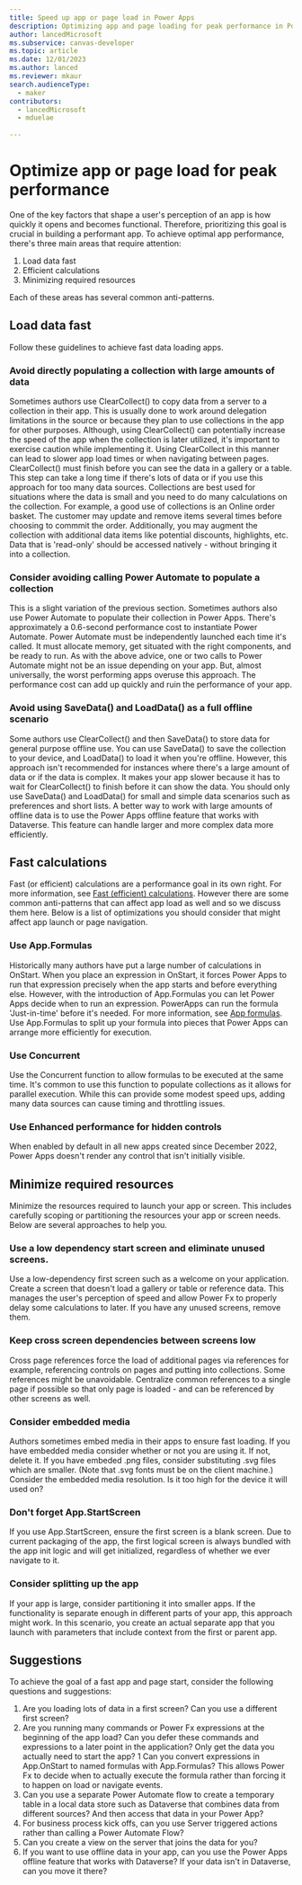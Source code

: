 ```yaml
---
title: Speed up app or page load in Power Apps  
description: Optimizing app and page loading for peak performance in Power Apps.
author: lancedMicrosoft
ms.subservice: canvas-developer
ms.topic: article
ms.date: 12/01/2023
ms.author: lanced
ms.reviewer: mkaur
search.audienceType:
  - maker
contributors:
  - lancedMicrosoft
  - mduelae
  
---
```

# Optimize app or page load for peak performance

One of the key factors that shape a user's perception of an app is how quickly it opens and becomes functional. Therefore, prioritizing this goal is crucial in building a performant app. To achieve optimal app performance, there's three main areas that require attention:

1. Load data fast
2. Efficient calculations
3. Minimizing required resources

Each of these areas has several common anti-patterns.

## Load data fast

Follow these guidelines to achieve fast data loading apps.

### Avoid directly populating a collection with large amounts of data
Sometimes authors use ClearCollect() to copy data from a server to a collection in their app. This is usually done to work around delegation limitations in the source or because they plan to use collections in the app for other purposes. Although, using ClearCollect() can potentially increase the speed of the app when the collection is later utilized, it's important to exercise caution while implementing it. Using ClearCollect in this manner can lead to slower app load times or when navigating between pages. ClearCollect() must finish before you can see the data in a gallery or a table. This step can take a long time if there's lots of data or if you use this approach for too many data sources. Collections are best used for situations where the data is small and you need to do many calculations on the collection. For example, a good use of collections is an Online order basket. The customer may update and remove items several times before choosing to commmit the order.  Additionally, you may augment the collection with additional data items like potential discounts, highlights, etc. Data that is 'read-only' should be accessed natively - without bringing it into a collection. 

### Consider avoiding calling Power Automate to populate a collection
This is a slight variation of the previous section. Sometimes authors also use Power Automate to populate their collection in Power Apps. There's approximately a 0.6-second performance cost to instantiate Power Automate. Power Automate must be independently launched each time it's called. It must allocate memory, get situated with the right components, and be ready to run.  As with the above advice, one or two calls to Power Automate might not be an issue depending on your app. But, almost universally, the worst performing apps overuse this approach. The performance cost can add up quickly and ruin the performance of your app. 

### Avoid using SaveData() and LoadData() as a full offline scenario
Some authors use ClearCollect() and then SaveData() to store data for general purpose offline use. You can use SaveData() to save the collection to your device, and LoadData() to load it when you're offline. However, this approach isn't recommended for instances where there's a large amount of data or if the data is complex. It makes your app slower because it has to wait for ClearCollect() to finish before it can show the data. You should only use SaveData() and LoadData() for small and simple data scenarios such as preferences and short lists. A better way to work with large amounts of offline data is to use the Power Apps offline feature that works with Dataverse. This feature can handle larger and more complex data more efficiently. 

## Fast calculations
Fast (or efficient) calculations are a performance goal in its own right. For more information, see [Fast (efficient) calculations](efficient-calculations.md). However there are some common anti-patterns that can affect app load as well and so we discuss them here. Below is a list of  optimizations you should consider that might affect app launch or page navigation.

### Use App.Formulas
Historically many authors have put a large number of calculations in OnStart. When you place an expression in OnStart, it forces Power Apps to run that expression precisely when the app starts and before everything else. However, with the introduction of App.Formulas you can let Power Apps decide when to run an expression.  PowerApps can run the formula 'Just-in-time' before it's needed. For more information, see [App formulas](/power-platform/power-fx/reference/object-app). Use App.Formulas to split up your formula into pieces that Power Apps can arrange more efficiently for execution. 

### Use Concurrent
Use the Concurrent function to allow formulas to be executed at the same time. It's common to use this function to populate collections as it allows for parallel execution. While this can provide some modest speed ups, adding many data sources can cause timing and throttling issues.  

### Use Enhanced performance for hidden controls
When enabled by default in all new apps created since December 2022, Power Apps doesn't render any control that isn't initially visible.

## Minimize required resources
Minimize the resources required to launch your app or screen. This includes carefully scoping or partitioning the resources your app or screen needs. Below are several approaches to help you. 

### Use a low dependency start screen and eliminate unused screens.
Use a low-dependency first screen such as a welcome on your application. Create a screen that doesn't load a gallery or table or reference data. This manages the user's perception of speed and allow Power Fx to properly delay some calculations to later. If you have any unused screens, remove them. 

### Keep cross screen dependencies between screens low
Cross page references force the load of additional pages via references for example, referencing controls on pages and putting into collections. Some references might be unavoidable.  Centralize common references to a single page if possible so that only page is loaded - and can be referenced by other screens as well.  

### Consider embedded media
Authors sometimes embed media in their apps to ensure fast loading. If you have embedded media consider whether or not you are using it.  If not, delete it. If you have embeded .png files, consider substituting .svg files which are smaller. (Note that .svg fonts must be on the client machine.) Consider the embedded media resolution. Is it too high for the device it will used on?

### Don't forget App.StartScreen
If you use App.StartScreen, ensure the first screen is a blank screen.  Due to current packaging of the app, the first logical screen is always bundled with the app init logic and will get initialized, regardless of whether we ever navigate to it.

### Consider splitting up the app
If your app is large, consider partitioning it into smaller apps. If the functionality is separate enough in different parts of your app, this approach might work. In this scenario, you create an actual separate app that you launch with parameters that include context from the first or parent app.  



## Suggestions
To achieve the goal of a fast app and page start, consider the following questions and suggestions:

1. Are you loading lots of data in a first screen?  Can you use a different first screen? 
1. Are you running many commands or Power Fx expressions at the beginning of the app load? Can you defer these commands and expressions to a later point in the application? Only get the data you actually need to start the app? 
1 Can you convert expressions in App.OnStart to named formulas with App.Formulas?  This allows Power Fx to decide when to actually execute the formula rather than forcing it to happen on load or navigate events. 
1. Can you use a separate Power Automate flow to create a temporary table in a local data store such as Dataverse that combines data from different sources? And then access that data in your Power App? 
1. For business process kick offs, can you use Server triggered actions rather than calling a Power Automate Flow?
1. Can you create a view on the server that joins the data for you?
1. If you want to use offline data in your app, can you use the Power Apps offline feature that works with Dataverse? If your data isn't in Dataverse, can you move it there?

 